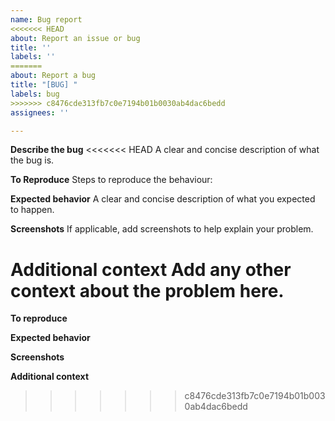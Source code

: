 ```yaml
---
name: Bug report
<<<<<<< HEAD
about: Report an issue or bug
title: ''
labels: ''
=======
about: Report a bug
title: "[BUG] "
labels: bug
>>>>>>> c8476cde313fb7c0e7194b01b0030ab4dac6bedd
assignees: ''

---
```


**Describe the bug**
<<<<<<< HEAD
A clear and concise description of what the bug is.

**To Reproduce**
Steps to reproduce the behaviour:

**Expected behavior**
A clear and concise description of what you expected to happen.

**Screenshots**
If applicable, add screenshots to help explain your problem.

**Additional context**
Add any other context about the problem here.
=======
<!-- A clear and concise description of what the bug is -->

**To reproduce**
<!-- Steps to reproduce the behaviour -->

**Expected behavior**
<!-- A clear and concise description of what you expected to happen -->

**Screenshots**
<!-- If applicable, add screenshots to help explain your problem -->

**Additional context**
<!-- Add any other context about the problem here -->
>>>>>>> c8476cde313fb7c0e7194b01b0030ab4dac6bedd
